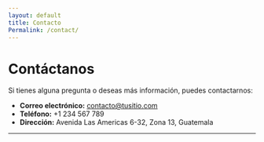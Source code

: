 ```yaml
---
layout: default
title: Contacto
Permalink: /contact/
---
```


# Contáctanos

Si tienes alguna pregunta o deseas más información, puedes contactarnos:

- **Correo electrónico:** contacto@tusitio.com  
- **Teléfono:** +1 234 567 789  
- **Dirección:** Avenida Las Americas 6-32, Zona 13, Guatemala

---